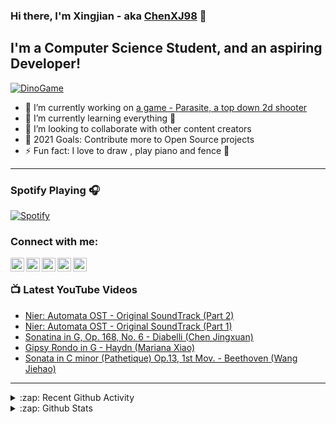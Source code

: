 ### Hi there, I'm Xingjian - aka [ChenXJ98][github] 👋

## I'm a Computer Science Student, and an aspiring Developer!

[![DinoGame](https://github.com/ChenXJ98/ChenXJ98/blob/master/music_pegasus.gif)](http://wayou.github.io/t-rex-runner/)

- 🔭 I’m currently working on [a game - Parasite, a top down 2d shooter][taskbot]
- 🌱 I’m currently learning everything 🤣
- 👯 I’m looking to collaborate with other content creators
- 🥅 2021 Goals: Contribute more to Open Source projects
- ⚡ Fun fact: I love to draw , play piano and fence 🤺

---

### Spotify Playing 🎧

[![Spotify](https://novatorem.chenxj98.vercel.app/api/spotify)](https://open.spotify.com/user/11158349923)

### Connect with me:

[<img align="left" alt="ChenXJ98 | LinkedIn" width="22px" src="https://cdn.jsdelivr.net/npm/simple-icons@v3/icons/linkedin.svg" />][linkedin]
[<img align="left" alt="ChenXJ98 | Instagram" width="22px" src="https://cdn.jsdelivr.net/npm/simple-icons@v3/icons/instagram.svg" />][instagram]
[<img align="left" alt="ChenXJ98 | Facebook" width="22px" src="https://cdn.jsdelivr.net/npm/simple-icons@v3/icons/facebook.svg" />][facebook]
[<img align="left" alt="ChenXJ98 | Twitter" width="22px" src="https://cdn.jsdelivr.net/npm/simple-icons@v3/icons/twitter.svg" />][twitter]
[<img align="left" alt="ChenXJ98 | YouTube" width="22px" src="https://cdn.jsdelivr.net/npm/simple-icons@v3/icons/youtube.svg" />][youtube]

<br />

### 📺 Latest YouTube Videos

<!-- YOUTUBE:START -->
- [Nier: Automata OST - Original SoundTrack &lpar;Part 2&rpar;](https://www.youtube.com/watch?v=kJAGPLrQxig)
- [Nier: Automata OST - Original SoundTrack &lpar;Part 1&rpar;](https://www.youtube.com/watch?v=El6N2R4Xpsk)
- [Sonatina in G, Op. 168, No. 6 - Diabelli &lpar;Chen Jingxuan&rpar;](https://www.youtube.com/watch?v=XIPNeNLhVWA)
- [Gipsy Rondo in G - Haydn &lpar;Mariana Xiao&rpar;](https://www.youtube.com/watch?v=rnCdH11ppRg)
- [Sonata in C minor &lpar;Pathetique&rpar; Op.13, 1st Mov. - Beethoven &lpar;Wang Jiehao&rpar;](https://www.youtube.com/watch?v=VtcOuvI_wmA)
<!-- YOUTUBE:END -->

---

<details>
  <summary>:zap: Recent Github Activity</summary>
  
<!--START_SECTION:activity-->
1. 🎉 Merged PR [#51](https://github.com/choongzhanhong/parasitegit/pull/51) in [choongzhanhong/parasitegit](https://github.com/choongzhanhong/parasitegit)
2. 💪 Opened PR [#51](https://github.com/choongzhanhong/parasitegit/pull/51) in [choongzhanhong/parasitegit](https://github.com/choongzhanhong/parasitegit)
3. 🎉 Merged PR [#50](https://github.com/choongzhanhong/parasitegit/pull/50) in [choongzhanhong/parasitegit](https://github.com/choongzhanhong/parasitegit)
4. 💪 Opened PR [#50](https://github.com/choongzhanhong/parasitegit/pull/50) in [choongzhanhong/parasitegit](https://github.com/choongzhanhong/parasitegit)
5. 🎉 Merged PR [#49](https://github.com/choongzhanhong/parasitegit/pull/49) in [choongzhanhong/parasitegit](https://github.com/choongzhanhong/parasitegit)
<!--END_SECTION:activity-->

</details>

<details>
  <summary>:zap: Github Stats</summary>

  <img align="left" alt="ChenXJ98's Github Stats" src="https://github-readme-stats.vercel.app/api?username=ChenXJ98&show_icons=true&hide_border=true" />

</details>

[github]: https://github.com/ChenXJ98
[taskbot]: https://github.com/ChenXJ98/parasitegit
[twitter]: https://twitter.com/XingjianChen
[youtube]: https://www.youtube.com/channel/UCX7GZyagYbP-Ge90EII-0-g
[instagram]: https://www.instagram.com/whatxingjianwhat
[facebook]: https://www.facebook.com/legendary.chen
[linkedin]: https://linkedin.com/in/xingjian-chen-0166691b3
